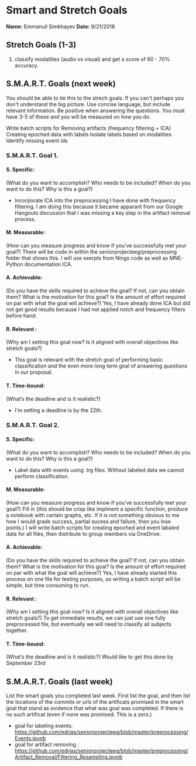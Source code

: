 # Smart and Stretch Goals

**Name:** Emmanuil Simkhayev
**Date:** 9/21/2018

## Stretch Goals (1-3)

1. classify modalities (audio vs visual) and get a score of 60 - 70% accuracy.  

## S.M.A.R.T. Goals (next week)

You should be able to tie this to the strech goals. If you can't perhaps you don't understand the big picture.
Use concise language, but include relevant information. Be positive when answering the questions. You must have
3-5 of these and you will be measured on how you do.

Write batch scripts for
Removing artifacts (frequency filtering + ICA)
Creating epoched data with labels
Isolate labels based on modalities
Identify missing event ids 


### S.M.A.R.T. Goal 1.

#### S. Specific: 
(What do you want to accomplish? Who needs to be included? When do you want to do this? Why is this a goal?)
* Incorporate ICA into the preprocessing I have done with frequency filtering. I am doing this because it became apparant from our Google Hangouts discussion that
I was missing a key step in the artifact removal process. 

#### M. Measurable: 
(How can you measure progress and know if you’ve successfully met your goal?)
There will be code in within the seniorprojecteeg/preprocessing folder that shows this. I will use exerpts from Nings code as well as 
MNE-Python documentation ICA. 

#### A. Achievable: 
(Do you have the skills required to achieve the goal? If not, can you obtain them? What is the motivation for this goal? Is the amount of effort required on par with what the goal will achieve?)
Yes, I have already done ICA but did not get good results because I had not applied notch and frequency filters before hand.

#### R. Relevant :
(Why am I setting this goal now? Is it aligned with overall objectives like stretch goals?)
* This goal is relevant with the stretch goal of performing basic classification and the even more long term goal of answering questions in our proposal.

#### T. Time-bound: 
(What’s the deadline and is it realistic?)
* I'm setting a deadline is by the 22th.  

### S.M.A.R.T. Goal 2.

#### S. Specific: 
(What do you want to accomplish? Who needs to be included? When do you want to do this? Why is this a goal?)
* Label data with events using .trg files. Without labeled data we cannot perform classification. 

#### M. Measurable: 
(How can you measure progress and know if you’ve successfully met your goal?)
Fill in (this should be crisp like implment a specific function, produce a notebook with certain graphs, etc. If it is not something
obvious to me how I would grade success, partial sucess and failure, then you lose points.)
I will write batch scripts for creating epoched and event labaled data for all files, then distribute to group members via OneDrive. 

#### A. Achievable: 
(Do you have the skills required to achieve the goal? If not, can you obtain them? What is the motivation for this goal? Is the amount of effort required on par with what the goal will achieve?)
Yes, I have already started this process on one file for testing purposes, so writing a batch script will be simple, but time consuming to run.

#### R. Relevant :
(Why am I setting this goal now? Is it aligned with overall objectives like stretch goals?)
To get immediate results, we can just use one fully preprocessed file, but eventually we will need to classify all subjects together.

#### T. Time-bound: 
(What’s the deadline and is it realistic?)
Would like to get this done by September 23rd

## S.M.A.R.T. Goals (last week)
List the smart goals you completed last week. First list the goal, and then list the locations of the commits or urls of the artificats promised in the smart goal that stand as evidence that what was goal was completed. If there is no such artificat (even if none was promised. This is a zero.)
* goal for labeling events: https://github.com/edrias/seniorprojecteeg/blob/master/preprocessing/Events.ipynb
* goal for artifact removing : https://github.com/edrias/seniorprojecteeg/blob/master/preprocessing/Artifact_Removal/Filtering_Resampling.ipynb
